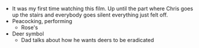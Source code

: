- It was my first time watching this film. Up until the part where Chris goes up the stairs and everybody goes silent everything just felt off.
- Peacocking, performing
	- Rose's
- Deer symbol
	- Dad talks about how he wants deers to be eradicated